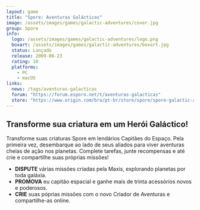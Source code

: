```yaml
---
layout: game
title: "Spore: Aventuras Galácticas"
image: /assets/images/games/galactic-adventures/cover.jpg
group: Spore
info:
  logo: /assets/images/games/galactic-adventures/logo.png
  boxart: /assets/images/games/galactic-adventures/boxart.jpg
  status: Lançado
  release: 2009-06-23
  rating: 10
  platforms:
    - PC
    - macOS
links:
  news: /tags/aventuras-galacticas
  forum: "https://forum.esporo.net/t/aventuras-galacticas"
  store: "https://www.origin.com/bra/pt-br/store/spore/spore-galactic-adventures/expansion/spore-galactic-adventures"
---
```


## Transforme sua criatura em um Herói Galáctico!

Transforme suas criaturas Spore em lendários Capitães do Espaço. Pela primeira vez, desembarque ao lado de seus aliados para viver aventuras cheias de ação nos planetas. Complete tarefas, junte recompensas e até crie e compartilhe suas próprias missões!

- **DISPUTE** várias missões criadas pela Maxis, explorando planetas por toda galáxia.
- **PROMOVA** eu capitão espacial e ganhe mais de trinta acessórios novos e poderosos.
- **CRIE** suas póprias missões com o novo Criador de Aventuras e compartilhe-as online.
